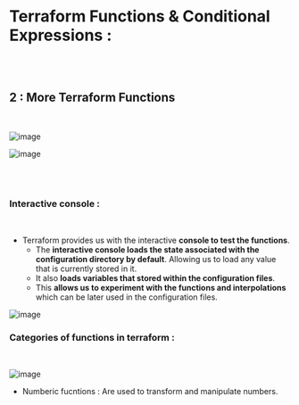 # Terraform Functions & Conditional Expressions :

</br>
</br>

## 2 : More Terraform Functions
</br>

![image](https://github.com/its-sachink/devops_and_kodekloud_prep/assets/25415707/cee6fe47-edfe-4222-a923-5a88ec5b2881)

![image](https://github.com/its-sachink/devops_and_kodekloud_prep/assets/25415707/efd17f41-5aa9-4fb2-a11c-0d186334b610)

</br>
</br>

### Interactive console :
</br>

- Terraform provides us with the interactive **console to test the functions**.
    - The **interactive console loads the state associated with the configuration directory by default**. Allowing us to load any value that is currently stored in it.
    - It also **loads variables that stored within the configuration files**.
    - This **allows us to experiment with the functions and interpolations** which can be later used in the configuration files.
 
![image](https://github.com/its-sachink/devops_and_kodekloud_prep/assets/25415707/4bd4766d-57fa-4e9a-b703-7ea0b8647f35)

### Categories of functions in terraform :
</br>

![image](https://github.com/its-sachink/devops_and_kodekloud_prep/assets/25415707/2b834040-1740-4d32-9f15-75b393bc045a)

- Numberic fucntions : Are used to transform and manipulate numbers.




